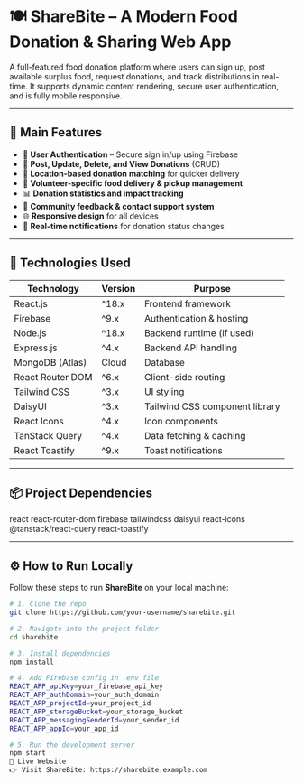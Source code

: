 # 🍽️ ShareBite – A Modern Food Donation & Sharing Web App

A full-featured food donation platform where users can sign up, post available surplus food, request donations, and track distributions in real-time. It supports dynamic content rendering, secure user authentication, and is fully mobile responsive.

---

## 🌟 Main Features

- 🔐 **User Authentication** – Secure sign in/up using Firebase  
- 🍲 **Post, Update, Delete, and View Donations** (CRUD)  
- 📍 **Location-based donation matching** for quicker delivery  
- 🤝 **Volunteer-specific food delivery & pickup management**  
- 📊 **Donation statistics and impact tracking**  
- 💬 **Community feedback & contact support system**  
- 🌐 **Responsive design** for all devices  
- 🔔 **Real-time notifications** for donation status changes  

---

## 🧰 Technologies Used

| Technology       | Version | Purpose                                 |
|------------------|---------|-----------------------------------------|
| React.js         | ^18.x   | Frontend framework                      |
| Firebase         | ^9.x    | Authentication & hosting                |
| Node.js          | ^18.x   | Backend runtime (if used)               |
| Express.js       | ^4.x    | Backend API handling                    |
| MongoDB (Atlas)  | Cloud   | Database                                |
| React Router DOM | ^6.x    | Client-side routing                     |
| Tailwind CSS     | ^3.x    | UI styling                              |
| DaisyUI          | ^3.x    | Tailwind CSS component library          |
| React Icons      | ^4.x    | Icon components                         |
| TanStack Query   | ^4.x    | Data fetching & caching                 |
| React Toastify   | ^9.x    | Toast notifications                     |

---

## 📦 Project Dependencies
react
react-router-dom
firebase
tailwindcss
daisyui
react-icons
@tanstack/react-query
react-toastify


---

## ⚙️ How to Run Locally

Follow these steps to run **ShareBite** on your local machine:

```bash
# 1. Clone the repo
git clone https://github.com/your-username/sharebite.git

# 2. Navigate into the project folder
cd sharebite

# 3. Install dependencies
npm install

# 4. Add Firebase config in .env file
REACT_APP_apiKey=your_firebase_api_key
REACT_APP_authDomain=your_auth_domain
REACT_APP_projectId=your_project_id
REACT_APP_storageBucket=your_storage_bucket
REACT_APP_messagingSenderId=your_sender_id
REACT_APP_appId=your_app_id

# 5. Run the development server
npm start
🔗 Live Website
👉 Visit ShareBite: https://sharebite.example.com

